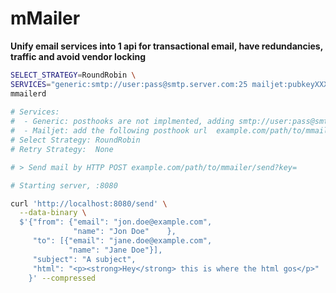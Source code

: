 # mMailer
**Unify email services into 1 api for transactional email, have redundancies, traffic and avoid vendor locking**

```bash
SELECT_STRATEGY=RoundRobin \
SERVICES="generic:smtp://user:pass@smtp.server.com:25 mailjet:pubkeyXXXX:secretkeyYYYY" \
mmailerd
 
# Services:
#  - Generic: posthooks are not implmented, adding smtp://user:pass@smtp.server.com:25
#  - Mailjet: add the following posthook url  example.com/path/to/mmailer/posthook?service=mailjet
# Select Strategy: RoundRobin
# Retry Strategy:  None

# > Send mail by HTTP POST example.com/path/to/mmailer/send?key=

# Starting server, :8080
```


```bash
curl 'http://localhost:8080/send' \
  --data-binary \
  $'{"from": {"email": "jon.doe@example.com",
              "name": "Jon Doe"    },
     "to": [{"email": "jane.doe@example.com",
             "name": "Jane Doe"}],
     "subject": "A subject",
     "html": "<p><strong>Hey</strong> this is where the html gos</p>"
    }' --compressed
```